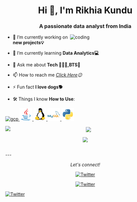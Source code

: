 <h1 align="center">Hi 👋, I'm Rikhia Kundu</h1>
<h3 align="center">A passionate data analyst from India</h3>


<img align="right" alt="coding" width="300" src="https://i.gifer.com/origin/bc/bca56ffe4a6e2910237482982aa856fe_w200.webp">

- 🔭 I’m currently working on **new projects💡**

- 🌱 I’m currently learning **Data Analytics💻**

- 💬 Ask me about **Tech 👨🏻‍💻,BTS🤣**

- 📫 How to reach me *[Click Here](https://linktr.ee/rikhiakundu)😉*

- ⚡ Fun fact **I love dogs🐕**

- 🛠️ Things I know **How to Use**:
<p align="left"> <a href="https://cloud.google.com" target="_blank" rel="noreferrer"> <img src="https://www.vectorlogo.zone/logos/google_cloud/google_cloud-icon.svg" alt="gcp" width="40" height="40"/> </a> <a href="https://www.java.com" target="_blank" rel="noreferrer"> <img src="https://raw.githubusercontent.com/devicons/devicon/master/icons/java/java-original.svg" alt="java" width="40" height="40"/> </a> <a href="https://www.linux.org/" target="_blank" rel="noreferrer"> <img src="https://raw.githubusercontent.com/devicons/devicon/master/icons/linux/linux-original.svg" alt="linux" width="40" height="40"/> </a> <a href="https://www.mysql.com/" target="_blank" rel="noreferrer"> <img src="https://raw.githubusercontent.com/devicons/devicon/master/icons/mysql/mysql-original-wordmark.svg" alt="mysql" width="40" height="40"/> </a> <a href="https://www.python.org" target="_blank" rel="noreferrer"> <img src="https://raw.githubusercontent.com/devicons/devicon/master/icons/python/python-original.svg" alt="python" width="40" height="40"/> </a> </p>

<p><img align="left" src="https://github-readme-stats.vercel.app/api/top-langs?username=rikhiakundu&hide_border=true" /></p>

<p align="center">&nbsp;<img align="center" src="https://github-readme-stats.vercel.app/api?username=rikhiakundu&hide_border=true" /></p>

<p align="center"><img align="center" src="https://github-readme-streak-stats.herokuapp.com/?user=rikhiakundu&hide_border=true" /></p>

<br>
---
<p align="center">
  <i>Let's connect!</i>
  <p align="center">
<a href="https://twitter.com/@Rikhia7/">
  <img src="https://cdn.jsdelivr.net/gh/dmhendricks/signature-social-icons/icons/round-flat-filled/50px/twitter.png" alt="Twitter" title="Twitter" width="25" height="25" />
</a>
</p>
<p align="center"> <a href="https://www.instagram.com/rikhiakundu/">
  <img src="https://cdn.jsdelivr.net/gh/dmhendricks/signature-social-icons/icons/round-flat-filled/50px/instagram.png" alt="Twitter" title="Instagram" width="25" height="25" />
</a> </p>
<p> <a href="https://www.linkedin.com/in/rikhia-kundu-b75246237/">
  <img src="https://cdn.jsdelivr.net/gh/dmhendricks/signature-social-icons/icons/round-flat-filled/50px/linkedin.png" alt="Twitter" title="linkedin" width="25" height="25" />
</a>
</p>
